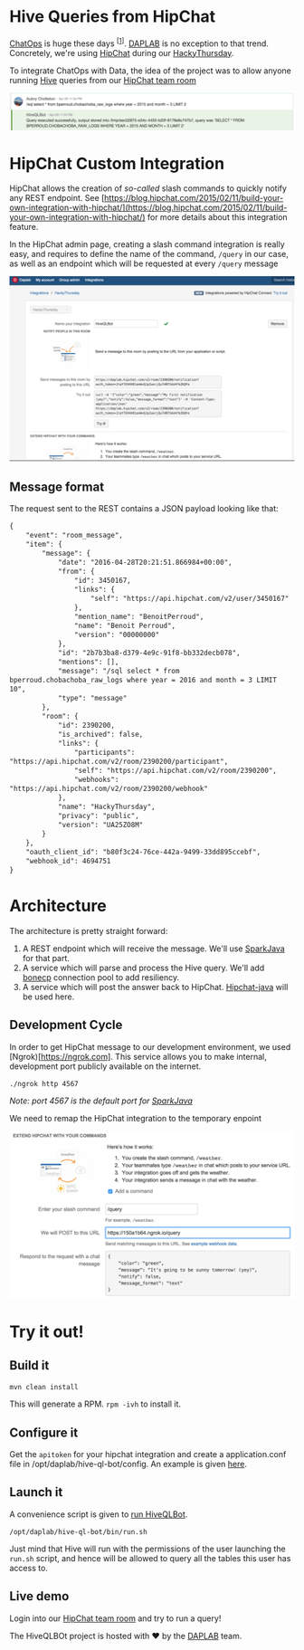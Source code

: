 Hive Queries from HipChat
====

[ChatOps](http://blogs.atlassian.com/2016/01/what-is-chatops-adoption-guide/) is huge these days
<sup>[[1](http://sdtimes.com/chatops-is-taking-over-enterprises/)]</sup>.
[DAPLAB](http://daplab.ch) is no exception to that trend. Concretely, we're using
[HipChat](https://www.hipchat.com/) during our [HackyThursday](http://daplab.ch/#hacky). 

To integrate ChatOps with Data, the idea of the project was to allow anyone running
[Hive](https://hive.apache.org/) queries from our [HipChat team room](https://daplab.hipchat.com/chat/room/2390200)

![Demo time :) ](images/2.png)

# HipChat Custom Integration

HipChat allows the creation of _so-called_ slash commands to quickly notify any REST endpoint. See
[https://blog.hipchat.com/2015/02/11/build-your-own-integration-with-hipchat/](https://blog.hipchat.com/2015/02/11/build-your-own-integration-with-hipchat/)
for more details about this integration feature.

In the HipChat admin page, creating a slash command integration is really easy, and requires
to define the name of the command, `/query` in our case, as well as an endpoint which will
be requested at every `/query` message

![Integration with hiveqlbot](images/1.png)

## Message format

The request sent to the REST contains a JSON payload looking like that:

```
{
    "event": "room_message",
    "item": {
        "message": {
            "date": "2016-04-28T20:21:51.866984+00:00",
            "from": {
                "id": 3450167,
                "links": {
                    "self": "https://api.hipchat.com/v2/user/3450167"
                },
                "mention_name": "BenoitPerroud",
                "name": "Benoit Perroud",
                "version": "00000000"
            },
            "id": "2b7b3ba8-d379-4e9c-91f8-bb332decb078",
            "mentions": [],
            "message": "/sql select * from bperroud.chobachoba_raw_logs where year = 2016 and month = 3 LIMIT 10",
            "type": "message"
        },
        "room": {
            "id": 2390200,
            "is_archived": false,
            "links": {
                "participants": "https://api.hipchat.com/v2/room/2390200/participant",
                "self": "https://api.hipchat.com/v2/room/2390200",
                "webhooks": "https://api.hipchat.com/v2/room/2390200/webhook"
            },
            "name": "HackyThursday",
            "privacy": "public",
            "version": "UA25ZO8M"
        }
    },
    "oauth_client_id": "b80f3c24-76ce-442a-9499-33dd895ccebf",
    "webhook_id": 4694751
}
```

# Architecture

The architecture is pretty straight forward:

1) A REST endpoint which will receive the message. We'll use [SparkJava](http://sparkjava.com/) for that part.
2) A service which will parse and process the Hive query. We'll add [bonecp](http://www.jolbox.com/) connection pool to add resiliency.
3) A service which will post the answer back to HipChat. [Hipchat-java](https://github.com/evanwong/hipchat-java) will be used here.

## Development Cycle

In order to get HipChat message to our development environment, we used 
[Ngrok)[https://ngrok.com]. This service allows you to make internal,
development port publicly available on the internet.

```
./ngrok http 4567
```
_Note: port 4567 is the default port for [SparkJava](http://sparkjava.com/)_

We need to remap the HipChat integration to the temporary enpoint

![ngrock time :) ](images/3.png)

# Try it out!

## Build it

```
mvn clean install
```

This will generate a RPM. `rpm -ivh` to install it.

## Configure it

Get the `apitoken` for your hipchat integration and create a application.conf file in /opt/daplab/hive-ql-bot/config. 
An example is given [here](src/main/config/application.conf.example).

## Launch it

A convenience script is given to [run HiveQLBot](src/main/bin/run.sh).

```
/opt/daplab/hive-ql-bot/bin/run.sh
```

Just mind that Hive will run with the permissions of the user launching the `run.sh` script,
and hence will be allowed to query all the tables this user has access to.

## Live demo

Login into our [HipChat team room](https://daplab.hipchat.com/chat/room/2390200) and try to run a query!

The HiveQLBOt project is hosted with ❤ by the [DAPLAB](http://daplab.ch) team.
